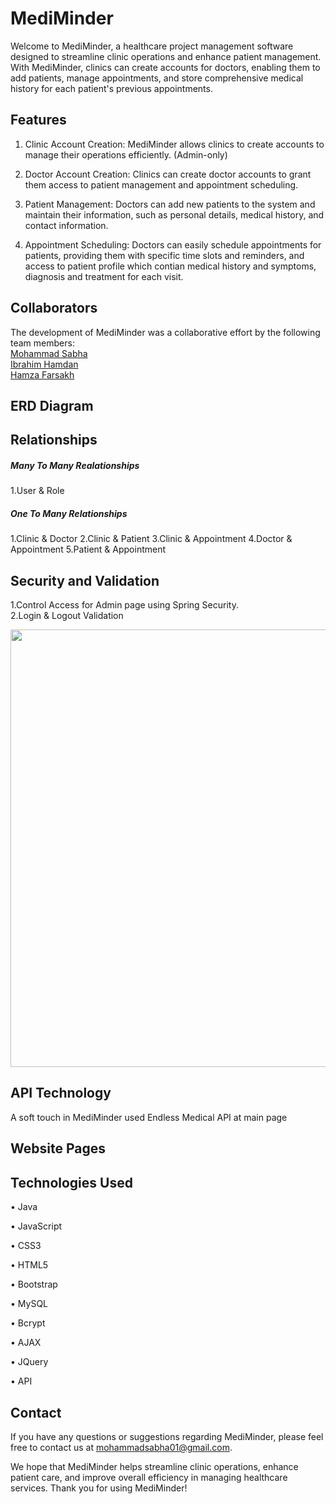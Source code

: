 # MediMinder
Welcome to MediMinder, a healthcare project management software designed to streamline clinic operations and enhance patient management. With MediMinder, clinics can create accounts for doctors, enabling them to add patients, manage appointments, and store comprehensive medical history for each patient's previous appointments.


## Features
1. Clinic Account Creation: MediMinder allows clinics to create accounts to manage their operations efficiently. (Admin-only)

2. Doctor Account Creation: Clinics can create doctor accounts to grant them access to patient management and appointment scheduling.

3. Patient Management: Doctors can add new patients to the system and maintain their information, such as personal details, medical history, and contact information.

4. Appointment Scheduling: Doctors can easily schedule appointments for patients, providing them with specific time slots and reminders, and access to patient profile which contian medical history and symptoms, diagnosis and treatment for each visit.


## Collaborators
The development of MediMinder was a collaborative effort by the following team members:</br>
[Mohammad Sabha](https://github.com/mohammadsabha) </br>
[Ibrahim Hamdan](https://github.com/HamdanIbra) </br>
[Hamza Farsakh](https://github.com/hamzafarsakh)

## ERD Diagram


## Relationships
##### Many To Many Realationships
1.User & Role
##### One To Many Relationships
1.Clinic & Doctor
2.Clinic & Patient
3.Clinic & Appointment
4.Doctor & Appointment
5.Patient & Appointment

## Security and Validation
1.Control Access for Admin page using Spring Security. </br>
2.Login & Logout Validation </br>
<div>
<img src="https://github.com/mohammadsabha/MediMinder-java-project/assets/124319017/a66ec3b7-8289-4ccc-ad4a-d1fe69b005ba" width="700" >
</div>

## API Technology 
A soft touch in MediMinder used Endless Medical API at main page 

## Website Pages


## Technologies Used
• Java

• JavaScript

• CSS3

• HTML5

• Bootstrap

• MySQL

• Bcrypt

• AJAX

• JQuery

• API

## Contact
If you have any questions or suggestions regarding MediMinder, please feel free to contact us at mohammadsabha01@gmail.com.

We hope that MediMinder helps streamline clinic operations, enhance patient care, and improve overall efficiency in managing healthcare services. Thank you for using MediMinder!


















